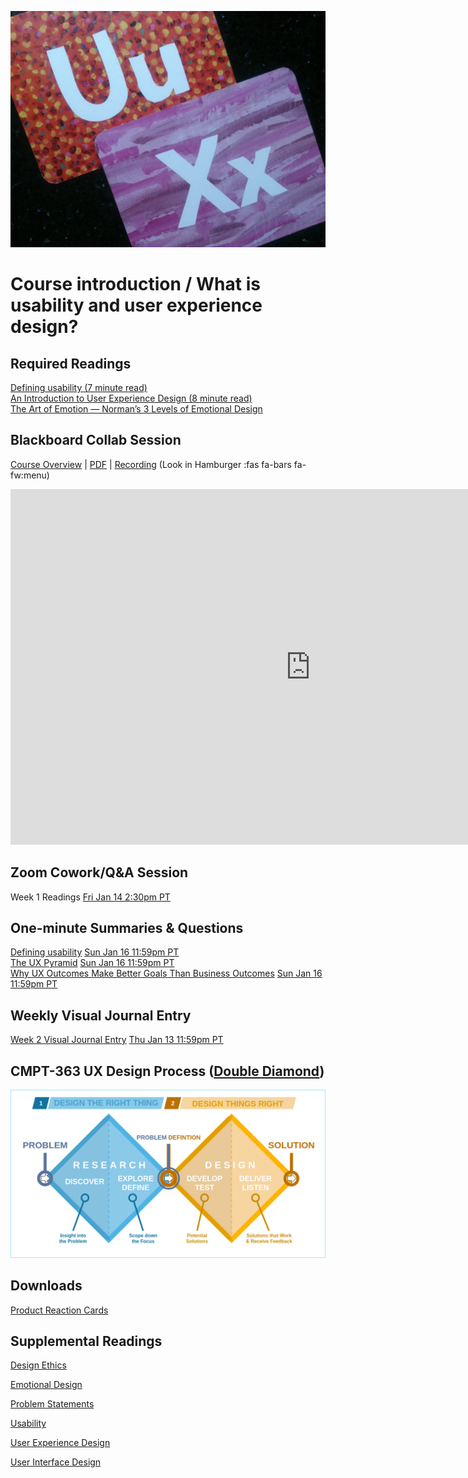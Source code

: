 ![UX - User Experience](images/12650723674_d5c85af332_k.jpg ':class=banner-image')

# Course introduction / What is usability and user experience design?

## Required Readings  
[Defining usability (7 minute read)](https://blog.prototypr.io/defining-usability-e7bf42e8abd0)  
[An Introduction to User Experience Design (8 minute read)](https://marvelapp.com/blog/introduction-user-experience-design/)  
[The Art of Emotion — Norman’s 3 Levels of Emotional Design](https://medium.muz.li/the-art-of-emotion-normans-3-levels-of-emotional-design-88a1fb495b1d)  

## Blackboard Collab Session
[Course Overview](https://docs.google.com/presentation/d/e/2PACX-1vS_tnc1iOC98enAtEcvyVDD8gu_AukAzS6d2skYpfwsB08SX73kTY7v8C10Xl2w4JKEcCkA-5A9Wdlr/pub?start=false&loop=false&delayms=3000) | [PDF](https://canvas.sfu.ca/courses/67116/files/folder/Downloads/Slides%20PDFs/Mini-Lectures%20and%20Activities/Week-01) | [Recording](https://canvas.sfu.ca/courses/67116/external_tools/3544) (Look in Hamburger :fas fa-bars fa-fw:menu)  

<div class="video-container-16by9"><iframe src="https://docs.google.com/presentation/d/e/2PACX-1vS_tnc1iOC98enAtEcvyVDD8gu_AukAzS6d2skYpfwsB08SX73kTY7v8C10Xl2w4JKEcCkA-5A9Wdlr/embed?start=false&loop=false&delayms=3000" frameborder="0" width="960" height="569" allowfullscreen="true" mozallowfullscreen="true" webkitallowfullscreen="true"></iframe></div>

## Zoom Cowork/Q&A Session
Week 1 Readings <span class='badge'> [Fri Jan 14 2:30pm PT](https://www.timeanddate.com/worldclock/fixedtime.html?msg=CMPT-363+Blackboard+Review+and+Discussions&iso=20220114T1430&p1=256&am=50)</span>

## One-minute Summaries & Questions
[Defining usability](https://canvas.sfu.ca/courses/67116/assignments/710558) <span class='badge'> [Sun Jan 16 11:59pm PT](https://www.timeanddate.com/worldclock/fixedtime.html?msg=One-minute+Summaries+for+Week+1+Due+Date&iso=20220116T235900&p1=256)</span>  
[The UX Pyramid](https://canvas.sfu.ca/courses/67116/assignments/710557) <span class='badge'> [Sun Jan 16 11:59pm PT](https://www.timeanddate.com/worldclock/fixedtime.html?msg=One-minute+Summaries+for+Week+1+Due+Date&iso=20220116T235900&p1=256)</span>  
[Why UX Outcomes Make Better Goals Than Business Outcomes](https://canvas.sfu.ca/courses/67116/assignments/710569) <span class='badge'> [Sun Jan 16 11:59pm PT](https://www.timeanddate.com/worldclock/fixedtime.html?msg=One-minute+Summaries+for+Week+1+Due+Date&iso=20220116T235900&p1=256)</span>

## Weekly Visual Journal Entry
[Week 2 Visual Journal Entry](https://canvas.sfu.ca/courses/67116/assignments/662767) <span class='badge'> [Thu Jan 13 11:59pm PT](https://www.timeanddate.com/worldclock/fixedtime.html?msg=CMPT-363+Week+2+Visual+Journal+Entry+Due+Date&iso=20220113T235900)</span>  

## CMPT-363 UX Design Process ([Double Diamond](https://en.wikipedia.org/wiki/Double_Diamond_(design_process_model)))

![Double Diamond (British Design Council)](images/Double_diamond.png)

## Downloads
[Product Reaction Cards](https://canvas.sfu.ca/courses/67116/files/folder/Downloads/Product%20Reaction%20Cards)  

## Supplemental Readings
[Design Ethics](ux-techniques-guide/01.what-is-usability-and-user-experience-design/design-ethics.md ':include')

[Emotional Design](ux-techniques-guide/01.what-is-usability-and-user-experience-design/emotional-design.md ':include')

[Problem Statements](ux-techniques-guide/01.what-is-usability-and-user-experience-design/problem-statements.md ':include')

[Usability](ux-techniques-guide/01.what-is-usability-and-user-experience-design/usability.md ':include')

[User Experience Design](ux-techniques-guide/01.what-is-usability-and-user-experience-design/user-experience-design.md ':include')

[User Interface Design](ux-techniques-guide/01.what-is-usability-and-user-experience-design/user-interface-design.md ':include')

